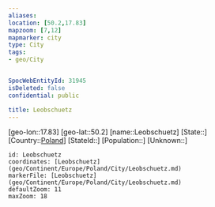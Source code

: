 ```yaml
---
aliases: 
location: [50.2,17.83]
mapzoom: [7,12] 
mapmarker: city 
type: City
tags:
- geo/City


SpocWebEntityId: 31945
isDeleted: false
confidential: public

title: Leobschuetz
---
```

[geo-lon::17.83]
[geo-lat::50.2]
[name::Leobschuetz]
[State::]
[Country::[Poland](geo/Continent/Europe/Poland.md)]
[StateId::]
[Population::]
[Unknown::]


```leaflet
id: Leobschuetz
coordinates: [Leobschuetz](geo/Continent/Europe/Poland/City/Leobschuetz.md)
markerFile: [Leobschuetz](geo/Continent/Europe/Poland/City/Leobschuetz.md)
defaultZoom: 11 
maxZoom: 18
```


